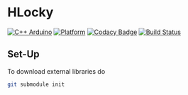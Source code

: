 # HLocky
[![C++ Arduino](https://img.shields.io/badge/c%2B%2B-Arduino%20-red.svg)](https://docs.platformio.org/en/latest/platforms/espressif32.html)
[![Platform](https://img.shields.io/badge/platform-esp__wroom__02-orange.svg)](https://www.espressif.com/en/products/hardware/esp-wroom-02/overview)
[![Codacy Badge](https://api.codacy.com/project/badge/Grade/f7fb4cfed44441b188912c8f1cb010f2)](https://www.codacy.com?utm_source=github.com&amp;utm_medium=referral&amp;utm_content=Melkoroth/HLocky&amp;utm_campaign=Badge_Grade)
[![Build Status](https://travis-ci.com/Melkoroth/HLocky.svg?token=jLXVWnBdCix3QQKg7rsP&branch=master)](https://travis-ci.com/Melkoroth/HLocky)

## Set-Up
To download external libraries do
```bash 
git submodule init
```